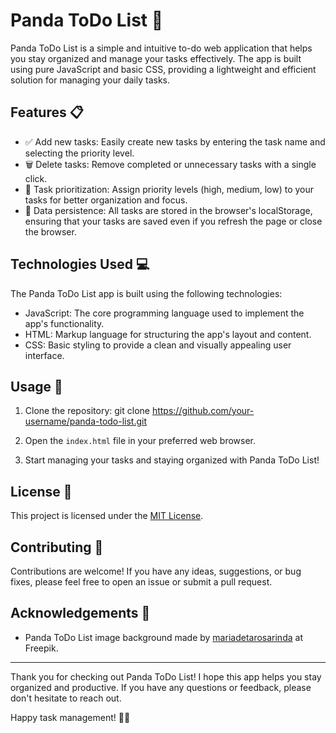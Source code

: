 # Panda ToDo List 🐼

Panda ToDo List is a simple and intuitive to-do web application that helps you stay organized and manage your tasks effectively. The app is built using pure JavaScript and basic CSS, providing a lightweight and efficient solution for managing your daily tasks.

## Features 📋

- ✅ Add new tasks: Easily create new tasks by entering the task name and selecting the priority level.
- 🗑️ Delete tasks: Remove completed or unnecessary tasks with a single click.
- 📝 Task prioritization: Assign priority levels (high, medium, low) to your tasks for better organization and focus.
- 📂 Data persistence: All tasks are stored in the browser's localStorage, ensuring that your tasks are saved even if you refresh the page or close the browser.

## Technologies Used 💻

The Panda ToDo List app is built using the following technologies:

- JavaScript: The core programming language used to implement the app's functionality.
- HTML: Markup language for structuring the app's layout and content.
- CSS: Basic styling to provide a clean and visually appealing user interface.

## Usage 🚀

1. Clone the repository:
git clone https://github.com/your-username/panda-todo-list.git

2. Open the `index.html` file in your preferred web browser.

3. Start managing your tasks and staying organized with Panda ToDo List!

## License 📄

This project is licensed under the [MIT License](https://opensource.org/licenses/MIT).

## Contributing 🤝

Contributions are welcome! If you have any ideas, suggestions, or bug fixes, please feel free to open an issue or submit a pull request.

## Acknowledgements 🙏

- Panda ToDo List image background made by <a href="https://www.freepik.es/vector-gratis/diseno-fondo-hojas-verdes-dibujadas-mano_17191590.htm#query=fondo%20plantas&position=48&from_view=search&track=ais">mariadetarosarinda</a> at Freepik.

---

Thank you for checking out Panda ToDo List! I hope this app helps you stay organized and productive. If you have any questions or feedback, please don't hesitate to reach out.

Happy task management! 🐼📝
